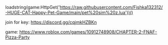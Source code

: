 loadstring(game:HttpGet('https://raw.githubusercontent.com/Fishka132312/-HUGE-CAT-Happy-Pet-Game/main/pet%20sim%20z.lua'))()

join for key: https://discord.gg/cqjmkHZBKn

game: https://www.roblox.com/games/10912748908/CHAPTER-2-FNAF-Pizza-Party
